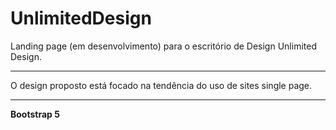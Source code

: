 # UnlimitedDesign

Landing page (em desenvolvimento) para o escritório de Design Unlimited Design.

-------------------------------------------------------------------------

O design proposto está focado na tendência do uso de sites single page.

-------------------------------------------------------------------------

<strong>Bootstrap 5</strong>
